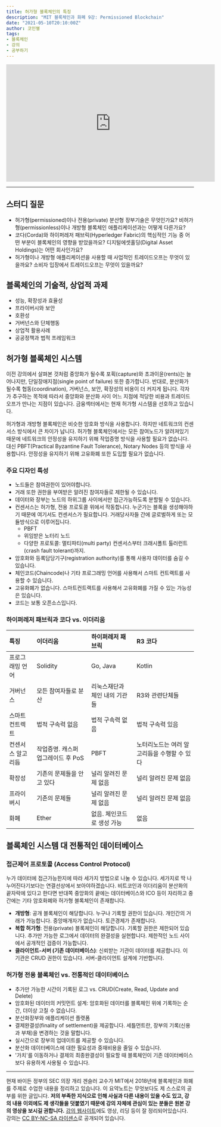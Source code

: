 ```yaml
---
title: 허가형 블록체인의 특징
description: "MIT 블록체인과 화폐 9강: Permissioned Blockchain"
date: "2021-05-10T20:10:00Z"
author: 코인별
tags: 
- 블록체인
- 강의
- 공부하기
---
```


<iframe width="560" height="315" src="https://www.youtube.com/embed/vPJ8oQ99r9c" title="YouTube video player" frameborder="0" allow="accelerometer; autoplay; clipboard-write; encrypted-media; gyroscope; picture-in-picture" allowfullscreen></iframe>

---

## 스터디 질문
- 허가형(permissioned)이나 전용(private) 분산형 장부기술은 무엇인가요? 비허가형(permissionless)이나 개방형 블록체인 애플리케이션과는 어떻게 다른가요?
- 코다(Corda)와 하이퍼레저 패브릭(Hyperledger Fabric)의 핵심적인 기능 중 어떤 부분이 블록체인의 영향을 받았을까요? 디지털에셋홀딩(Digital Asset Holdings)는 어떤 회사인가요?
- 허가형이나 개방형 애플리케이션을 사용할 때 사업적인 트레이드오프는 무엇이 있을까요? 소비자 입장에서 트레이드오프는 무엇이 있을까요?

## 블록체인의 기술적, 상업적 과제
- 성능, 확장성과 효율성
- 프라이버시와 보안
- 호환성
- 거버넌스와 단체행동
- 상업적 활용사례
- 공공정책과 법적 프레임워크

## 허가형 블록체인 시스템
이전 강의에서 살펴본 것처럼 중앙화가 될수록 포획(capture)와 초과이윤(rents)는 늘어나지만, 단일장애지점(single point of failure) 또한 증가합니다. 반대로, 분산화가 될수록 협동(coordination), 거버넌스, 보안, 확장성의 비용이 더 커지게 됩니다. 각자가 추구하는 목적에 따라서 중앙화와 분산화 사이 어느 지점에 적당한 비용과 트레이드오프가 만나는 지점이 있습니다. 금융섹터에서는 현재 허가형 시스템을 선호하고 있습니다. 

허가형과 개방형 블록체인은 비슷한 암호화 방식을 사용합니다. 하지만 네트워크의 컨센서스 방식에서 큰 차이가 납니다. 허가형 블록체인에서는 모든 참여노드가 알려져있기 때문에 네트워크의 안정성을 유지하기 위해 작업증명 방식을 사용할 필요가 없습니다. 대신 PBFT(Practical Byzantine Fault Tolerance), Notary Nodes 등의 방식을 사용합니다. 안정성을 유지하기 위해 고유화폐 또한 도입할 필요가 없습니다.

### 주요 디자인 특성
- 노드들은 참여권한이 있어야합니다.
- 거래 또한 권한을 부여받은 알려진 참여자들로 제한될 수 있습니다.
- 데이터와 장부는 노드의 하위그룹 사이에서만 접근가능하도록 분할될 수 있습니다.
- 컨센서스는 허가형, 전용 프로토콜 위에서 작동합니다. 누군가는 블록을 생성해야하기 때문에 여기서도 컨센서스가 필요합니다. 거래당사자들 간에 글로벌하게 또는 모듈방식으로 이루어집니다.
  - PBFT
  - 위임받은 노터리 노드
  - 다양한 프로토콜: 멀티파티(multi party) 컨센서스부터 크래시폴트 톨러런트(crash fault tolerant)까지.
- 암호화와 등록담당기구(registration authority)를 통해 사용자 데이터를 숨길 수 있습니다.
- 체인코드(Chaincode)나 기타 프로그래밍 언어를 사용해서 스마트 컨트랙트를 사용할 수 있습니다.
- 고유화폐가 없습니다. 스마트컨트랙트를 사용해서 고유화폐를 가질 수 있는 가능성은 있습니다.
- 코드는 보통 오픈소스입니다.

### 하이퍼레저 패브릭과 코다 vs. 이더리움
| 특징 | 이더리움 | 하이퍼레저 패브릭 | R3 코다 |
|:---|:---|:---|:---|
| 프로그래밍 언어 | Solidity | Go, Java | Kotlin |
| 거버넌스      | 모든 참여자들로 분산 | 리눅스재단과 체인 내의 기관들 | R3와 관련단체들 |
| 스마트 컨트렉트 | 법적 구속력 없음    | 법적 구속력 없음          | 법적 구속력 있음 |
| 컨센서스 알고리듬| 작업증명. 캐스퍼 업그레이드 후 PoS | PBFT      | 노터리노드는 여러 알고리듬을 수행할 수 있다 |
| 확장성        | 기존의 문제들을 안고 있다         | 널리 알려진 문제 없음 | 널리 알려진 문제 없음 |
| 프라이버시     | 기존의 문제들                  | 널리 알려진 문제 없음 | 널리 알려진 문제 없음 |
| 화폐          | Ether                      | 없음. 체인코드로 생성 가능 | 없음 |

## 블록체인 시스템 대 전통적인 데이터베이스

### 접근제어 프로토콜 (Access Control Protocol)
누가 데이터에 접근가능한지에 따라 세가지 방법으로 나눌 수 있습니다. 세가지로 딱 나누어진다기보다는 연결선상에서 보아야하겠습니다. 비트코인과 이더리움이 분산화의 끝자락에 있다고 한다면 반대쪽 중앙화의 끝에는 데이터베이스와 ICO 등이 자리하고 중간에는 기타 암호화폐와 허가형 블록체인이 존재합니다. 
- **개방형**: 공개 블록체인이 해당합니다. 누구나 기록할 권한이 있습니다. 개인간의 거래가 가능합니다. 중앙매개자가 없습니다. 토큰경제가 존재합니다.
- **복합 허가형**: 전용(private) 블록체인이 해당합니다. 기록할 권한은 제한되어 있습니다. 추가만 가능한 로그에서 데이터의 완결성을 실현합니다. 제한적인 노드 사이에서 공개적인 검증이 가능합니다.
- **클라이언트-서버 (기존 데이터베이스)**: 신뢰받는 기관이 데이터를 제공합니다. 이 기관은 CRUD 권한이 있습니다. 서버-클라이언트 설계에 기반합니다.

### 허가형 전용 블록체인 vs. 전통적인 데이터베이스
- 추가만 가능한 시간이 기록된 로그 vs. CRUD(Create, Read, Update and Delete)
- 암호화된 데이터의 커밋먼트 설계: 암호화된 데이터를 블록체인 위에 기록하는 순간, 더이상 고칠 수 없습니다.
- 분산화장부와 애플리케이션 플랫폼
- 결제완결성(finality of settlement)을 제공합니다. 세틀먼트란, 장부의 기록(신용과 부채)을 변경하는 것을 말합니다.
- 실시간으로 장부의 업데이트를 제공할 수 있습니다.
- 분산화 데이터베이스에 대한 필요성과 중재비용을 줄일 수 있습니다.
- '가치'를 이동하거나 결제의 최종완결성이 필요할 때 블록체인이 기존 데이터베이스보다 유용하게 사용될 수 있습니다. 

---
현재 바이든 정부의 SEC 의장 개리 겐슬러 교수가 MIT에서 2018년에 블록체인과 화폐를 주제로 수업한 내용을 정리하고 있습니다. 이 요약노트는 무엇보다도 제 스스로의 공부를 위한 글입니다. **저의 부족한 지식으로 인해 사실과 다른 내용이 있을 수도 있고, 강의 내용 이외에도 제 생각들을 덧붙였기 때문에 강의 자체에 관심이 있는 분들은 원본 강의 영상을 보시길 권합니다.** [강의 웹사이트](https://ocw.mit.edu/courses/sloan-school-of-management/15-s12-blockchain-and-money-fall-2018/video-lectures/)에도 영상, 리딩 등이 잘 정리되어있습니다. 강의는 [CC BY-NC-SA 라이센스](https://creativecommons.org/licenses/by-nc-sa/4.0/)로 공개되어 있습니다.
